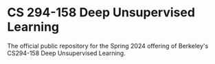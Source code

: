 # CS 294-158 Deep Unsupervised Learning

The official public repository for the Spring 2024 offering of Berkeley's CS294-158 Deep Unsupervised Learning.
